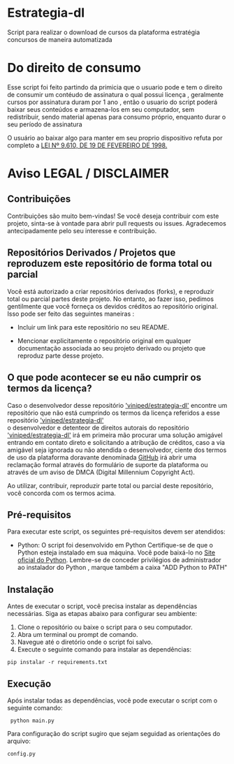# Estrategia-dl
Script para realizar o download de cursos da plataforma estratégia concursos de maneira automatizada

# Do direito de consumo

Esse script foi feito partindo da primicia que o usuario pode e tem o direito de consumir um contéudo de assinatura o qual possui licença , geralmente cursos por assinatura duram por 1 ano , então o usuario do script poderá baixar seus conteúdos e armazena-los em seu computador, sem redistribuir, sendo material apenas para consumo próprio, enquanto durar o seu período de assinatura

O usuário ao baixar algo para manter em seu proprio dispositivo refuta por completo a [LEI Nº 9.610, DE 19 DE FEVEREIRO DE 1998.](https://legislacao.presidencia.gov.br/ficha?/legisla/legislacao.nsf/Viw_Identificacao/lei%209.610-1998&OpenDocument)

# Aviso LEGAL / DISCLAIMER

## Contribuições

Contribuições são muito bem-vindas! Se você deseja contribuir com este projeto, sinta-se à vontade para abrir pull requests ou issues.
Agradecemos antecipadamente pelo seu interesse e contribuição.

## Repositórios Derivados / Projetos que reproduzem este repositório de forma total ou parcial

Você está autorizado a criar repositórios derivados (forks), e reproduzir total ou parcial partes deste projeto.
No entanto, ao fazer isso, pedimos gentilmente que você forneça os devidos créditos ao repositório original. Isso pode ser feito das seguintes maneiras :

- Incluir um link para este repositório no seu README.

- Mencionar explicitamente o repositório original em qualquer documentação associada ao seu projeto derivado ou projeto que reproduz parte desse projeto.

## O que pode acontecer se eu não cumprir os termos da licença?

Caso o desenvolvedor desse repositório ['viniped/estrategia-dl'](https://github.com/viniped/estrategia-dl) encontre um repositório que não está cumprindo os termos da licença referidos a esse repositório ['viniped/estrategia-dl'](https://github.com/viniped/estrategia-dl)  
o desenvolvedor e detenteor de direitos autorais do repositório ['viniped/estrategia-dl'](https://github.com/viniped/estrategia-dl) irá em primeira mão procurar uma solução amigável entrando em contato direto e solicitando a atribução de créditos,
caso a via amigável seja ignorada ou não atendida o desenvolvedor, ciente dos termos de uso da plataforma doravante denominada [GitHub](https://github.com/) irá abrir uma reclamação formal 
através do formulário de suporte da plataforma ou através de um aviso de DMCA (Digital Millennium Copyright Act).

Ao utilizar, contribuir, reproduzir parte total ou parcial deste repositório, você concorda com os termos acima.

## Pré-requisitos

Para executar este script, os seguintes pré-requisitos devem ser atendidos:

- Python: O script foi desenvolvido em Python Certifique-se de que o Python esteja instalado em sua máquina. Você pode baixá-lo no [Site oficial do Python](https://www.python.org/). Lembre-se de conceder privilégios de administrador ao instalador do Python , marque também a caixa "ADD Python to PATH"

## Instalação
Antes de executar o script, você precisa instalar as dependências necessárias. Siga as etapas abaixo para configurar seu ambiente:

1. Clone o repositório ou baixe o script para o seu computador.
2. Abra um terminal ou prompt de comando.
3. Navegue até o diretório onde o script foi salvo.
4. Execute o seguinte comando para instalar as dependências:

 ```
 pip instalar -r requirements.txt
 ```

## Execução
Após instalar todas as dependências, você pode executar o script com o seguinte comando:

 ```
  python main.py

 ```
Para configuração do script sugiro que sejam seguidad as orientações do arquivo:


 ```
 config.py

 ```




